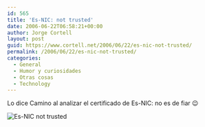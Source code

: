 ```yaml
---
id: 565
title: 'Es-NIC: not trusted'
date: 2006-06-22T06:58:21+00:00
author: Jorge Cortell
layout: post
guid: https://www.cortell.net/2006/06/22/es-nic-not-trusted/
permalink: /2006/06/22/es-nic-not-trusted/
categories:
  - General
  - Humor y curiosidades
  - Otras cosas
  - Technology
---
```

Lo dice Camino al analizar el certificado de Es-NIC: no es de fiar 😉

![Es-NIC not trusted](https://static.flickr.com/76/171145307_acdd52cf11.jpg?v=0 "Es-NIC not trusted")